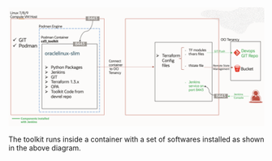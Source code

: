

![CD3 Architecture](../images/CD3-Arch.png)

The toolkit runs inside a container with a set of softwares installed as shown in the above diagram.

<br>
